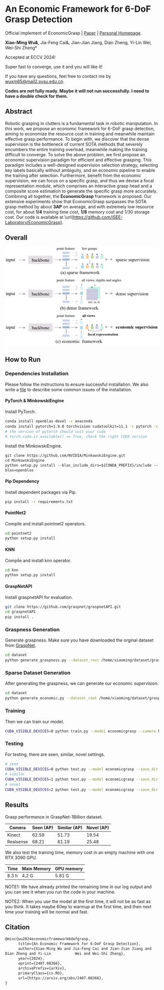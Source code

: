 # An Economic Framework for 6-DoF Grasp Detection

Official implement of EconomicGrasp | [Paper](https://arxiv.org/abs/2407.08366) | [Personal Homepage](https://dravenalg.github.io/).

**Xiao-Ming Wu&**, Jia-Feng Cai&, Jian-Jian Jiang, Dian Zheng, Yi-Lin Wei, Wei-Shi Zheng*

Accepted at ECCV 2024!

Super fast to converge, use it and you will like it!

If you have any questions, feel free to contact me by wuxm65@mail2.sysu.edu.cn.

**Codes are not fully ready. Maybe it will not run successfully. I need to have a double check for them.**

## Abstract

 Robotic grasping in clutters is a fundamental task in robotic manipulation. In this work, we propose an economic framework for 6-DoF grasp detection, aiming to economize the resource cost in training and meanwhile maintain effective grasp performance. To begin with, we discover that the dense supervision is the bottleneck of current SOTA methods that severely encumbers the entire training overload, meanwhile making the training difficult to converge. To solve the above problem, we first propose an economic supervision paradigm for efficient and effective grasping. This paradigm includes a well-designed supervision selection strategy, selecting key labels basically without ambiguity, and an economic pipeline to enable the training after selection. Furthermore, benefit from the economic supervision, we can focus on a specific grasp, and thus we devise a focal representation module, which comprises an interactive grasp head and a composite score estimation to generate the specific grasp more accurately. Combining all together, the **EconomicGrasp** framework is proposed. Our extensive experiments show that EconomicGrasp surpasses the SOTA grasp method by about **3AP** on average, and with extremely low resource cost, for about **1/4** training time cost, **1/8** memory cost and 1/30 storage cost. Our code is available at \url{https://github.com/iSEE-Laboratory/EconomicGrasp}.

## Overall

<img src="imgs/framework.png" alt="model_framework" style="zoom:50%;" />

## How to Run

### Dependencies Installation

Please follow the instructions to ensure successful installation. We also write a [file](common_issues.md) to describe some common issues of the installation.

#### PyTorch & MinkowskiEngine

Install PyTorch. 

```bash
conda install openblas-devel -c anaconda
conda install pytorch=1.9.0 torchvision cudatoolkit=11.1 -c pytorch -c nvidia 
# the version of pytorch should suit your cuda
# torch.cuda.is_available() == True, check the right CUDA version
```

Install the MinkowskiEngine.

```
git clone https://github.com/NVIDIA/MinkowskiEngine.git
cd MinkowskiEngine
python setup.py install --blas_include_dirs=${CONDA_PREFIX}/include --blas=openblas
```

#### Pip Dependency

Install dependent packages via Pip.

```bash
pip install -r requirements.txt
```

#### PointNet2

Compile and install pointnet2 operators.

```bash
cd pointnet2
python setup.py install
```

#### KNN 

Compile and install knn operator.

```bash
cd knn
python setup.py install
```

#### GraspNetAPI 

Install graspnetAPI for evaluation.

```bash
git clone https://github.com/graspnet/graspnetAPI.git
cd graspnetAPI
pip install .
```

### Graspness Generation

Generate graspness. Make sure you have downloaded the orginal dataset from [GraspNet](https://graspnet.net/). 
```bash
cd dataset
python generate_graspness.py --dataset_root /home/xiaoming/dataset/graspnet --camera_type kinect
```

### Sparse Dataset Generation

After generating the graspness, we can generate our economic supervision.

```bash
cd dataset
python generate_economic.py --dataset_root /home/xiaoming/dataset/graspnet --camera_type kinect
```

### Training

Then we can train our model.

```bash
CUDA_VISIBLE_DEVICES=0 python train.py --model economicgrasp --camera kinect --log_dir results/economicgrasp --max_epoch 10 --batch_size 4 --dataset_root /home/xiaoming/dataset/graspnet
```

### Testing

For testing, there are seen, similar, novel settings.

```bash
# seen
CUDA_VISIBLE_DEVICES=0 python test.py --model economicgrasp --save_dir results/economicgrasp/test_ep10_seen --checkpoint_path results/economicgrasp/economicgrasp_epoch10.tar --camera kinect --dataset_root /home/xiaoming/dataset/graspnet --test_mode seen --inference --m_point 2048
# similar
CUDA_VISIBLE_DEVICES=1 python test.py --model economicgrasp --save_dir results/economicgrasp/test_ep10_similar --checkpoint_path results/economicgrasp/economicgrasp_epoch10.tar --camera kinect --dataset_root /home/xiaoming/dataset/graspnet --test_mode similar --inference --m_point 2048
# novel
CUDA_VISIBLE_DEVICES=2 python test.py --model economicgrasp --save_dir results/economicgrasp/test_ep10_novel --checkpoint_path results/economicgrasp/economicgrasp_epoch10.tar --camera kinect --dataset_root /home/xiaoming/dataset/graspnet --test_mode novel --inference --m_point 2048

```

## Results

Grasp performance in GraspNet-1Billion dataset.

| Camera    | Seen (AP) | Similar (AP) | Novel (AP) |
| --------- | --------- | ------------ | ---------- |
| Kinect    | 62.59     | 51.73        | 19.54      |
| Realsense | 68.21     | 61.19        | 25.48      |

We also test the training time, memory cost in an empty machine with one RTX 3090 GPU. 

| Time  | Main Memory | GPU memory |
| ----- | ----------- | ---------- |
| 8.3 h | 4.2 G       | 5.81 G     |

NOTE1: We have already printed the remaining time in our log output and you can see it when you run the code in your machine.

NOTE2: When you use the model at the first time, it will not be as fast as you think. It takes maybe 60ep to warmup at the first time, and then next time your training will be normal and fast.

## Citation

```
@misc{wu2024economicframework6dofgrasp,
      title={An Economic Framework for 6-DoF Grasp Detection}, 
      author={Xiao-Ming Wu and Jia-Feng Cai and Jian-Jian Jiang and Dian Zheng and Yi-Lin 			Wei and Wei-Shi Zheng},
      year={2024},
      eprint={2407.08366},
      archivePrefix={arXiv},
      primaryClass={cs.RO},
      url={https://arxiv.org/abs/2407.08366}, 
}
